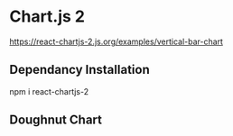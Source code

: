 # Chart.js 2 
https://react-chartjs-2.js.org/examples/vertical-bar-chart

## Dependancy Installation 

npm i react-chartjs-2

## Doughnut Chart 
